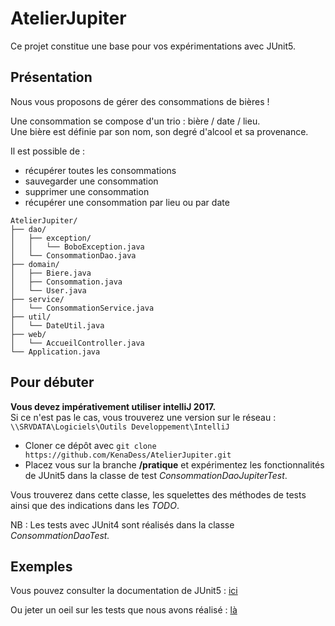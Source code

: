 # AtelierJupiter
Ce projet constitue une base pour vos expérimentations avec JUnit5.

## Présentation
Nous vous proposons de gérer des consommations de bières !

Une consommation se compose d'un trio : bière / date / lieu.  
Une bière est définie par son nom, son degré d'alcool et sa provenance.

Il est possible de :
* récupérer toutes les consommations
* sauvegarder une consommation
* supprimer une consommation
* récupérer une consommation par lieu ou par date


```
AtelierJupiter/
├── dao/
│   ├── exception/
│   │   └── BoboException.java
│   └── ConsommationDao.java
├── domain/
│   ├── Biere.java
│   ├── Consommation.java
│   └── User.java
├── service/
│   └── ConsommationService.java
├── util/
│   └── DateUtil.java
├── web/
│   └── AccueilController.java
└── Application.java
```

## Pour débuter

**Vous devez impérativement utiliser intelliJ 2017.**  
Si ce n'est pas le cas, vous trouverez une version sur le réseau : `\\SRVDATA\Logiciels\Outils Developpement\IntelliJ`

* Cloner ce dépôt avec `git clone https://github.com/KenaDess/AtelierJupiter.git`
* Placez vous sur la branche **/pratique** et expérimentez les fonctionnalités de JUnit5 dans la classe de test *ConsommationDaoJupiterTest*.

Vous trouverez dans cette classe, les squelettes des méthodes de tests ainsi que des indications dans les *TODO*.

NB : Les tests avec JUnit4 sont réalisés dans la classe *ConsommationDaoTest.*

## Exemples

Vous pouvez consulter la documentation de JUnit5 : [ici](http://junit.org/junit5/docs/current/user-guide/)

Ou jeter un oeil sur les tests que nous avons réalisé : [là](https://github.com/KenaDess/AtelierJupiter/blob/master/src/test/java/com/norsys/dao/ConsommationDaoJupiterTest.java)